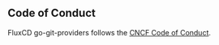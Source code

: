 ## Code of Conduct

FluxCD go-git-providers follows the [CNCF Code of Conduct](https://github.com/cncf/foundation/blob/master/code-of-conduct.md).
